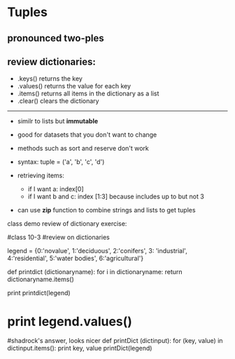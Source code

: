 # Tuples
## pronounced two-ples

## review dictionaries:
- .keys() returns the key 
- .values() returns the value for each key
- .items() returns all items in the dictionary as a list
- .clear() clears the dictionary 
--------------------------------------
- similr to lists but **immutable**
- good for datasets that you don't want to change
- methods such as sort and reserve don't work
- syntax: tuple = ('a', 'b', 'c', 'd')
- retrieving items:
    - if I want a: index[0]
    - if I want b and c: index [1:3] because includes up to but not 3
    
- can use **zip** function to combine strings and lists to get tuples


class demo review of dictionary exercise:

#class 10-3
#review on dictionaries

legend = {0:'novalue', 1:'deciduous', 2:'conifers', 3: 'industrial', 4:'residential', 5:'water bodies', 6:'agricultural'}

def printdict (dictionaryname):
  for i in dictionaryname:
    return dictionaryname.items()

print printdict(legend)
# print legend.values()

#shadrock's answer, looks nicer
def printDict (dictinput):
  for (key, value) in dictinput.items():
    print key, value
printDict(legend)
